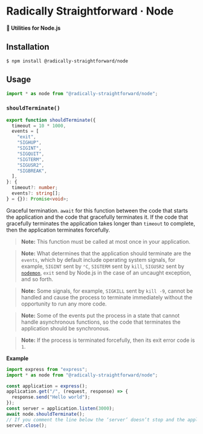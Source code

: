 # Radically Straightforward · Node

**🔨 Utilities for Node.js**

## Installation

```console
$ npm install @radically-straightforward/node
```

## Usage

```typescript
import * as node from "@radically-straightforward/node";
```

<!-- DOCUMENTATION START: ./source/index.mts -->

### `shouldTerminate()`

```typescript
export function shouldTerminate({
  timeout = 10 * 1000,
  events = [
    "exit",
    "SIGHUP",
    "SIGINT",
    "SIGQUIT",
    "SIGTERM",
    "SIGUSR2",
    "SIGBREAK",
  ],
}: {
  timeout?: number;
  events?: string[];
} = {}): Promise<void>;
```

Graceful termination. `await` for this function between the code that starts the application and the code that gracefully terminates it. If the code that gracefully terminates the application takes longer than `timeout` to complete, then the application terminates forcefully.

> **Note:** This function must be called at most once in your application.

> **Note:** What determines that the application should terminate are the `events`, which by default include operating system signals, for example, `SIGINT` sent by `⌃C`, `SIGTERM` sent by `kill`, `SIGUSR2` sent by [`nodemon`](https://npm.im/nodemon), `exit` send by Node.js in the case of an uncaught exception, and so forth.

> **Note:** Some signals, for example, `SIGKILL` sent by `kill -9`, cannot be handled and cause the process to terminate immediately without the opportunity to run any more code.

> **Note:** Some of the events put the process in a state that cannot handle asynchronous functions, so the code that terminates the application should be synchronous.

> **Note:** If the process is terminated forcefully, then its exit error code is `1`.

**Example**

```javascript
import express from "express";
import * as node from "@radically-straightforward/node";

const application = express();
application.get("/", (request, response) => {
  response.send("Hello world");
});
const server = application.listen(3000);
await node.shouldTerminate();
// If you comment the line below the ‘server’ doesn’t stop and the application remains running for 10 seconds, when ‘shouldTerminate()’ terminates it forcefully.
server.close();
```

<!-- DOCUMENTATION END: ./source/index.mts -->
